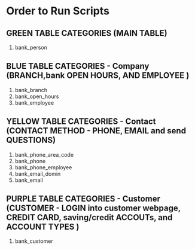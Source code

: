 # Order to Run Scripts
## GREEN TABLE CATEGORIES (MAIN TABLE)
1. bank_person

## BLUE TABLE CATEGORIES - Company (BRANCH,bank OPEN HOURS, AND EMPLOYEE )
1. bank_branch 
2. bank_open_hours
3. bank_employee

## YELLOW TABLE CATEGORIES - Contact (CONTACT METHOD - PHONE, EMAIL and send QUESTIONS)
1. bank_phone_area_code
2. bank_phone
3. bank_phone_employee
4. bank_email_domin
5. bank_email

## PURPLE TABLE CATEGORIES - Customer (CUSTOMER - LOGIN into customer webpage, CREDIT CARD, saving/credit ACCOUTs, and ACCOUNT TYPES )
1. bank_customer
